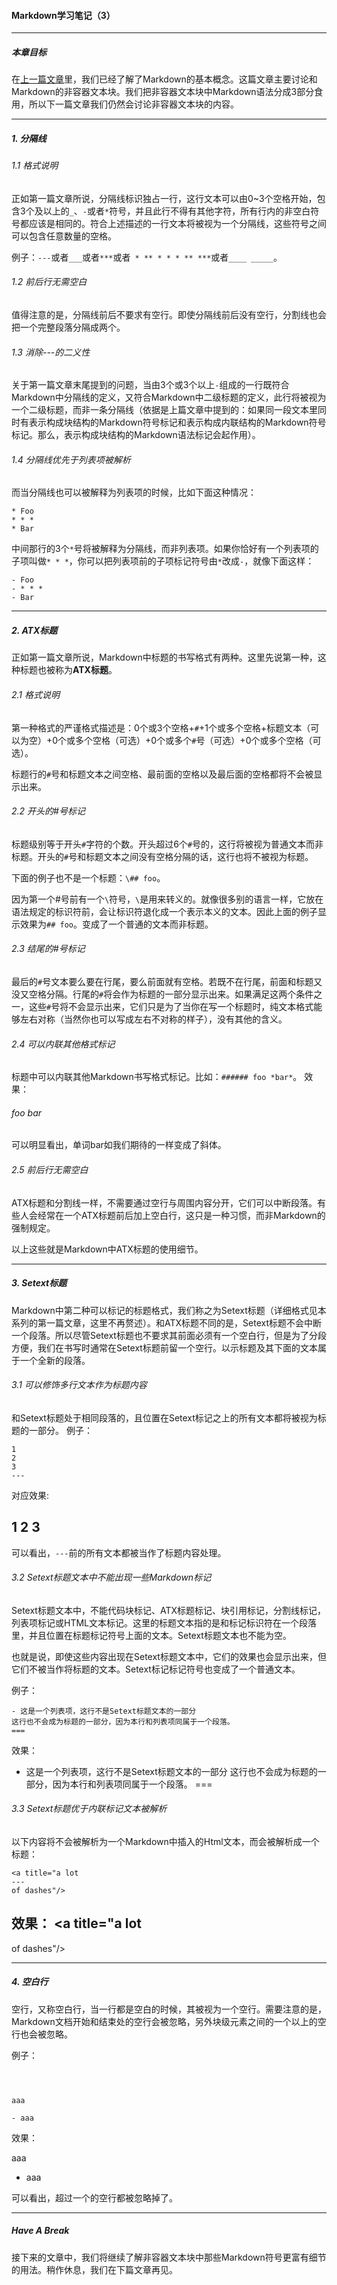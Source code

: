 #### Markdown学习笔记（3）

***

##### 本章目标

在[上一篇文章](https://github.com/TiriSane/MarkdownTutorial/blob/master/Markdown_Tutorial_2.md)里，我们已经了解了Markdown的基本概念。这篇文章主要讨论和Markdown的非容器文本块。我们把非容器文本块中Markdown语法分成3部分食用，所以下一篇文章我们仍然会讨论非容器文本块的内容。

***

##### 1. 分隔线

###### 1.1 格式说明

正如第一篇文章所说，分隔线标识独占一行，这行文本可以由0~3个空格开始，包含3个及以上的`_`、`-`或者`*`符号，并且此行不得有其他字符，所有行内的非空白符号都应该是相同的。符合上述描述的一行文本将被视为一个分隔线，这些符号之间可以包含任意数量的空格。

例子：`---`或者`___`或者`***`或者` * ** * * * ** ***`或者`____ _____`。

###### 1.2 前后行无需空白

值得注意的是，分隔线前后不要求有空行。即使分隔线前后没有空行，分割线也会把一个完整段落分隔成两个。

###### 1.3 消除---的二义性

关于第一篇文章末尾提到的问题，当由3个或3个以上`-`组成的一行既符合Markdown中分隔线的定义，又符合Markdown中二级标题的定义，此行将被视为一个二级标题，而非一条分隔线（依据是上篇文章中提到的：如果同一段文本里同时有表示构成块结构的Markdown符号标记和表示构成内联结构的Markdown符号标记。那么，表示构成块结构的Markdown语法标记会起作用）。

###### 1.4 分隔线优先于列表项被解析

而当分隔线也可以被解释为列表项的时候，比如下面这种情况：
```
* Foo
* * *
* Bar
```
中间那行的3个`*`号将被解释为分隔线，而非列表项。如果你恰好有一个列表项的子项叫做`* * *`，你可以把列表项前的子项标记符号由`*`改成`-`，就像下面这样：
```
- Foo
- * * *
- Bar
```

***

##### 2. ATX标题

正如第一篇文章所说，Markdown中标题的书写格式有两种。这里先说第一种，这种标题也被称为**ATX标题**。

###### 2.1 格式说明

第一种格式的严谨格式描述是：0个或3个空格+`#`+1个或多个空格+标题文本（可以为空）+0个或多个空格（可选）+0个或多个`#`号（可选）+0个或多个空格（可选）。

标题行的`#`号和标题文本之间空格、最前面的空格以及最后面的空格都将不会被显示出来。

###### 2.2 开头的#号标记

标题级别等于开头`#`字符的个数。开头超过6个`#`号的，这行将被视为普通文本而非标题。开头的`#`号和标题文本之间没有空格分隔的话，这行也将不被视为标题。

下面的例子也不是一个标题：`\## foo`。

因为第一个#号前有一个`\`符号，`\`是用来转义的。就像很多别的语言一样，它放在语法规定的标识符前，会让标识符退化成一个表示本义的文本。因此上面的例子显示效果为`## foo`。变成了一个普通的文本而非标题。

###### 2.3 结尾的#号标记

最后的`#`号文本要么要在行尾，要么前面就有空格。若既不在行尾，前面和标题又没又空格分隔。行尾的`#`将会作为标题的一部分显示出来。如果满足这两个条件之一，这些`#`号将不会显示出来，它们只是为了当你在写一个标题时，纯文本格式能够左右对称（当然你也可以写成左右不对称的样子），没有其他的含义。

###### 2.4 可以内联其他格式标记

标题中可以内联其他Markdown书写格式标记。比如：`###### foo *bar*`。
效果：
###### foo *bar* 
可以明显看出，单词bar如我们期待的一样变成了斜体。

###### 2.5 前后行无需空白

ATX标题和分割线一样，不需要通过空行与周围内容分开，它们可以中断段落。有些人会经常在一个ATX标题前后加上空白行，这只是一种习惯，而非Markdown的强制规定。

以上这些就是Markdown中ATX标题的使用细节。

***

##### 3. Setext标题

Markdown中第二种可以标记的标题格式，我们称之为Setext标题（详细格式见本系列的第一篇文章，这里不再赘述）。和ATX标题不同的是，Setext标题不会中断一个段落。所以尽管Setext标题也不要求其前面必须有一个空白行，但是为了分段方便，我们在书写时通常在Setext标题前留一个空行。以示标题及其下面的文本属于一个全新的段落。

###### 3.1 可以修饰多行文本作为标题内容

和Setext标题处于相同段落的，且位置在Setext标记之上的所有文本都将被视为标题的一部分。
例子：
```
1
2
3
---
```

对应效果:

1
2
3
---

可以看出，`---`前的所有文本都被当作了标题内容处理。

###### 3.2 Setext标题文本中不能出现一些Markdown标记

Setext标题文本中，不能代码块标记、ATX标题标记、块引用标记，分割线标记， 列表项标记或HTML文本标记。这里的标题文本指的是和标记标识符在一个段落里，并且位置在标题标记符号上面的文本。Setext标题文本也不能为空。

也就是说，即使这些内容出现在Setext标题文本中，它们的效果也会显示出来，但它们不被当作将标题的文本。Setext标记标记符号也变成了一个普通文本。

例子：
```
- 这是一个列表项，这行不是Setext标题文本的一部分
这行也不会成为标题的一部分，因为本行和列表项同属于一个段落。
===
```

效果：
- 这是一个列表项，这行不是Setext标题文本的一部分
这行也不会成为标题的一部分，因为本行和列表项同属于一个段落。
===

###### 3.3 Setext标题优于内联标记文本被解析

以下内容将不会被解析为一个Markdown中插入的Html文本，而会被解析成一个标题：

```
<a title="a lot
---
of dashes"/>
```

效果：
<a title="a lot
---
of dashes"/>

***

##### 4. 空白行

空行，又称空白行，当一行都是空白的时候，其被视为一个空行。需要注意的是，Markdown文档开始和结束处的空行会被忽略，另外块级元素之间的一个以上的空行也会被忽略。

例子：
```

  

aaa

- aaa

```

效果：

  

aaa

- aaa

可以看出，超过一个的空行都被忽略掉了。

***

##### Have A Break

接下来的文章中，我们将继续了解非容器文本块中那些Markdown符号更富有细节的用法。稍作休息，我们在下篇文章再见。
